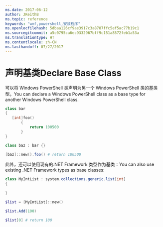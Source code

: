 ```yaml
---
ms.date: 2017-06-12
author: JKeithB
ms.topic: reference
keywords: "wmf,powershell,安装程序"
ms.openlocfilehash: 5dbaa126cf9ae3917c3a8787ffc5ef5ac77b19c1
ms.sourcegitcommit: a5c0795ca6ec9332967bff9c151a8572feb1a53a
ms.translationtype: HT
ms.contentlocale: zh-CN
ms.lasthandoff: 07/27/2017
---
```

# <a name="declare-base-class"></a><span data-ttu-id="924b7-102">声明基类</span><span class="sxs-lookup"><span data-stu-id="924b7-102">Declare Base Class</span></span>
<span data-ttu-id="924b7-103">可以将 Windows PowerShell 类声明为另一个 Windows PowerShell 类的基类型。</span><span class="sxs-lookup"><span data-stu-id="924b7-103">You can declare a Windows PowerShell class as a base type for another Windows PowerShell class.</span></span>

```powershell
class bar
{
   [int]foo() 
       {
           return 100500
       }
}

class baz : bar {}

[baz]::new().foo() # return 100500
```

<span data-ttu-id="924b7-104">此外，还可以使用现有的.NET Framework 类型作为基类：</span><span class="sxs-lookup"><span data-stu-id="924b7-104">You can also use existing .NET Framework types as base classes:</span></span>

```powershell
class MyIntList : system.collections.generic.list[int]
{
    
}

$list = [MyIntList]::new()

$list.Add(100)

$list[0] # return 100
```

